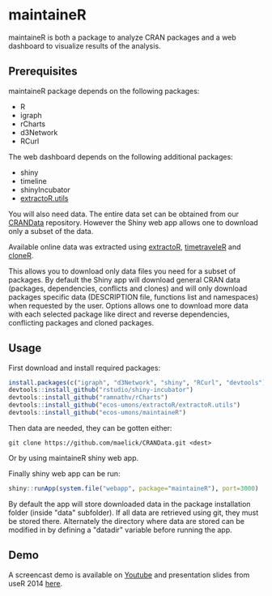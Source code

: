 maintaineR
==========

maintaineR is both a package to analyze CRAN packages and a web
dashboard to visualize results of the analysis.


Prerequisites
-------------

maintaineR package depends on the following packages:

* R
* igraph
* rCharts
* d3Network
* RCurl

The web dashboard depends on the following additional packages:

* shiny
* timeline
* shinyIncubator
* [extractoR.utils](https://github.com/maelick/extractoR/tree/utils)

You will also need data. The entire data set can be obtained from our
[CRANData](https://github.com/maelick/CRANData) repository. However
the Shiny web app allows one to download only a subset of the data.

Available online data was extracted using
[extractoR](https://github.com/maelick/extractoR),
[timetraveleR](https://github.com/maelick/timetraveleR) and
[cloneR](https://github.com/maelick/cloneR).

This allows you to download only data files you need for a subset of
packages. By default the Shiny app will download general CRAN data
(packages, dependencies, conflicts and clones) and will only download
packages specific data (DESCRIPTION file, functions list and
namespaces) when requested by the user. Options allows one to download
more data with each selected package like direct and reverse
dependencies, conflicting packages and cloned packages.

Usage
-----

First download and install required packages:

```R
install.packages(c("igraph", "d3Network", "shiny", "RCurl", "devtools"))
devtools::install_github("rstudio/shiny-incubator")
devtools::install_github("ramnathv/rCharts")
devtools::install_github("ecos-umons/extractoR/extractoR.utils")
devtools::install_github("ecos-umons/maintaineR")
```

Then data are needed, they can be gotten either:

```shell
git clone https://github.com/maelick/CRANData.git <dest>
```

Or by using maintaineR shiny web app.

Finally shiny web app can be run:

```R
shiny::runApp(system.file("webapp", package="maintaineR"), port=3000)
```

By default the app will store downloaded data in the package
installation folder (inside "data" subfolder). If all data are
retrieved using git, they must be stored there. Alternately the
directory where data are stored can be modified in by defining a
"datadir" variable before running the app.

Demo
----

A screencast demo is available on
[Youtube](https://www.youtube.com/watch?v=q3RWTsVnPqg) and
presentation slides from useR 2014
[here](http://maelick.net/presentations/user2014).
